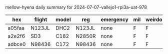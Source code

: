 mellow-hyena daily summary for 2024-07-07-vallejo1-rpi3a-uat-978

|hex|flight|model|reg|emergency|mil|weirdo|
|--|--|--|--|--|--|--|
|a05faa|N123JL|DHC2|N123JL|none|F|F|
|a2e2f6|SD3|C182|N2850R|none|F|F|
|adbce0|N98436|C172|N98436|none|F|F|
